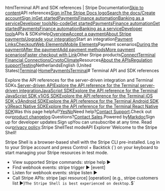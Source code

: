 htmlTerminal API and SDK references | Stripe Documentation[Skip to content](#main-content)API references[Sign in](https://dashboard.stripe.com/login?redirect=https%3A%2F%2Fdocs.stripe.com%2Fterminal%2Freferences%2Fapi)[The Stripe Docs logo](/)[Search the docs/](#)[Create account](https://dashboard.stripe.com/register)[Sign in](https://dashboard.stripe.com/login?redirect=https%3A%2F%2Fdocs.stripe.com%2Fterminal%2Freferences%2Fapi)[Get started](/get-started)[Payments](/payments)[Finance automation](/finance-automation)[Banking as a service](/financial-services)[Developer tools](/development)[No-code](/no-code)[Get started](/get-started)[Payments](/payments)[Finance automation](/finance-automation)[](#)[Get started](/get-started)[Payments](/payments)[Finance automation](/finance-automation)[Banking as a service](/financial-services)[Developer tools](/development)[](#)APIs & SDKsHelp[Overview](/docs/payments)[Accept a payment](#)[About Stripe payments](#)[Upgrade your integration](/docs/payments/upgrades)Start an integration[Payment Links](#)[Checkout](#)[Web Elements](#)[Mobile Elements](#)Payment scenarios[During the payment](#)[After the payment](#)[Add payment methods](#)[More payment scenarios](#)[Faster checkout with Link](#)Other Stripe products[Connect](#)[Terminal](#)
[Financial Connections](#)[Crypto](#)[Climate](#)Resources[About the APIs](#)[Regulation support](#)[Testing](/docs/testing)NetherlandsEnglish (United States)[](#)[](#)[Terminal](/terminal)·[Home](/docs)[Payments](/docs/payments)[Terminal](/docs/terminal)# Terminal API and SDK references

Explore the API references for the server-driven integration and Terminal SDKs.[Server-driven APIExplore the API reference for the Terminal server-driven integration](/api/terminal/readers/process_payment_intent)[JavaScript SDKExplore the API reference for the Terminal JavaScript SDK v1](/terminal/references/api/js-sdk)[iOS SDKExplore the API reference for the Terminal iOS SDK v3](https://stripe.dev/stripe-terminal-ios/docs/index.html)[Android SDKExplore the API reference for the Terminal Android SDK v3](https://stripe.dev/stripe-terminal-android/)[React Native SDKExplore the API reference for the Terminal React Native SDK](https://stripe.dev/stripe-terminal-react-native/)Was this page helpful?[Yes](#)[No](#)Need help?[Contact Support](https://support.stripe.com/).Check out our[product changelog](https://stripe.com/blog/changelog).Questions?[Contact Sales](https://stripe.com/contact/sales).Powered by[Markdoc](https://markdoc.dev)Sign up for developer updates:Sign upYou can unsubscribe at any time. Read our[privacy policy](https://stripe.com/privacy).Stripe ShellTest modeAPI Explorer[](https://stripe.com/docs/stripe-cli#install)`Welcome to the Stripe Shell!

Stripe Shell is a browser-based shell with the Stripe CLI pre-installed. Log in to your
Stripe account and press Control + Backtick (`) on your keyboard to start managing your Stripe
resources in test mode.

- View supported Stripe commands: stripe help ▶️
- Find webhook events: stripe trigger ▶️ [event]
- Listen for webhook events: stripe listen ▶
- Call Stripe APIs: stripe [api resource] [operation] (e.g., stripe customers list ▶️)`The Stripe Shell is best experienced on desktop.`$`